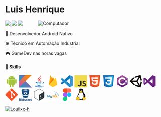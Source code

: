 # Luis Henrique

<img src="https://raw.githubusercontent.com/MicaelliMedeiros/micaellimedeiros/master/image/computer-illustration.png" min-width="400px" max-width="400px" width="400px" align="right" alt="Computador">

<p align="left">
  <a href="#" alt="malto:louix.sm@gmail.com">
  <img src="https://img.shields.io/badge/-Gmail-FF0000?style=flat-square&labelColor=FF0000&logo=gmail&logoColor=white&link=malto:louix.sm@gmail.com" />
  </a>

  <a href="#" alt="https://www.linkedin.com/in/luishenr-m/">
  <img src="https://img.shields.io/badge/-Linkedin-0e76a8?style=flat-square&logo=Linkedin&logoColor=white&link=https://www.linkedin.com/in/luishenr-m/" /></a>
  
  <a href="#" alt="Twitter">
  <img src="https://img.shields.io/badge/Twitter-1DA1F2?style=flat-square&labelColor=1DA1F2&logo=twitter&logoColor=white&link=https://twitter.com/louishenriqk"/></a>
</p> 

<p align="left">
  💼 Desenvolvedor Android Nativo
</p>

<p align="left">
  ⚙ Técnico em Automação Industrial
</p>

<p align="left">
  🎮 GameDev nas horas vagas
</p> 

#### 🚀 Skills
<div>
<img height="40" src="https://github.com/devicons/devicon/blob/master/icons/android/android-plain.svg">
<img height="40" src="https://github.com/devicons/devicon/blob/master/icons/kotlin/kotlin-original.svg">
<img height="40" src="https://github.com/devicons/devicon/blob/master/icons/java/java-original.svg">
  <img height="40" src="https://raw.githubusercontent.com/github/explore/80688e429a7d4ef2fca1e82350fe8e3517d3494d/topics/firebase/firebase.png">
  <img height="40" src="https://github.com/devicons/devicon/blob/master/icons/vscode/vscode-original.svg">
<img height="40" src="https://github.com/devicons/devicon/blob/master/icons/javascript/javascript-original.svg">
<img height="40" src="https://github.com/devicons/devicon/blob/master/icons/html5/html5-original.svg">
<img height="40" src="https://github.com/devicons/devicon/blob/master/icons/css3/css3-original.svg">
  <img height="40" src="https://github.com/devicons/devicon/blob/master/icons/csharp/csharp-original.svg">
  <img height="40" src="https://github.com/devicons/devicon/blob/master/icons/unity/unity-original.svg">
  <img height="40" src="https://github.com/devicons/devicon/blob/master/icons/visualstudio/visualstudio-plain.svg">
<img height="40" src="https://github.com/devicons/devicon/blob/master/icons/git/git-original.svg">
  <img height="40" src="https://github.com/devicons/devicon/blob/master/icons/bitbucket/bitbucket-original-wordmark.svg"/>
<img height="40" src="https://github.com/devicons/devicon/blob/master/icons/bash/bash-original.svg">
<img height="40" src="https://github.com/devicons/devicon/blob/master/icons/mysql/mysql-original-wordmark.svg"/>
<img height="40" src="https://github.com/devicons/devicon/blob/master/icons/figma/figma-original.svg"/>
<img height="40" src="https://github.com/devicons/devicon/blob/master/icons/linux/linux-original.svg"/>
</div>

[![Louiixx-h](https://github-readme-stats.vercel.app/api?username=Louiixx-h&theme=dark)](https://github.com/Louiixx-h/)
